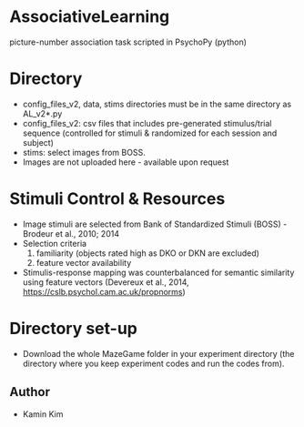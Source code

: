 # AssociativeLearning
picture-number association task scripted in PsychoPy (python)  

# Directory 
- config_files_v2, data, stims directories must be in the same directory as AL_v2*.py 
- config_files_v2: csv files that includes pre-generated stimulus/trial sequence (controlled for stimuli & randomized for each session and subject) 
- stims: select images from BOSS. 
- Images are not uploaded here - available upon request

# Stimuli Control & Resources
- Image stimuli are selected from Bank of Standardized Stimuli (BOSS) - Brodeur et al., 2010; 2014 
- Selection criteria
  1. familiarity (objects rated high as DKO or DKN are excluded)
  2. feature vector availability 
- Stimulis-response mapping was counterbalanced for semantic similarity 
  using feature vectors (Devereux et al., 2014, https://cslb.psychol.cam.ac.uk/propnorms)

# Directory set-up
- Download the whole MazeGame folder in your experiment directory (the directory where you keep experiment codes and run the codes from).

## Author
- Kamin Kim 
